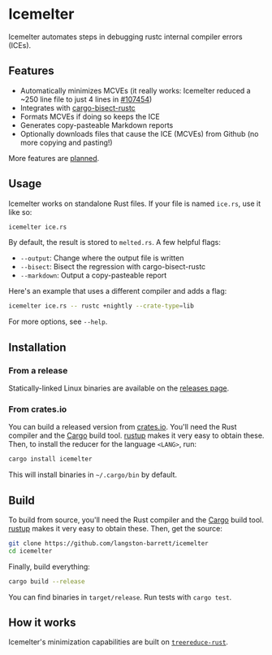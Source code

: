 # Icemelter

Icemelter automates steps in debugging rustc internal compiler errors (ICEs).

## Features

- Automatically minimizes MCVEs (it really works: Icemelter reduced a ~250
  line file to just 4 lines in [#107454][#107454])
- Integrates with [cargo-bisect-rustc][cargo-bisect-rustc]
- Formats MCVEs if doing so keeps the ICE
- Generates copy-pasteable Markdown reports
- Optionally downloads files that cause the ICE (MCVEs) from Github (no more
  copying and pasting!)

More features are [planned][issues].

[#107454]: https://github.com/rust-lang/rust/issues/107454
[cargo-bisect-rustc]: https://github.com/rust-lang/cargo-bisect-rustc
[issues]: https://github.com/langston-barrett/icemelter/issues

## Usage

Icemelter works on standalone Rust files. If your file is named `ice.rs`, use
it like so:

```sh
icemelter ice.rs
```

By default, the result is stored to `melted.rs`. A few helpful flags:

- `--output`: Change where the output file is written
- `--bisect`: Bisect the regression with cargo-bisect-rustc
- `--markdown`: Output a copy-pasteable report

Here's an example that uses a different compiler and adds a flag:

```sh
icemelter ice.rs -- rustc +nightly --crate-type=lib
```

For more options, see `--help`.

## Installation

### From a release

Statically-linked Linux binaries are available on the [releases page][releases].

### From crates.io

You can build a released version from [crates.io][crates-io]. You'll need the
Rust compiler and the [Cargo][cargo] build tool. [rustup][rustup] makes it very
easy to obtain these. Then, to install the reducer for the language `<LANG>`,
run:

```sh
cargo install icemelter
```

This will install binaries in `~/.cargo/bin` by default.

## Build

To build from source, you'll need the Rust compiler and the [Cargo][cargo] build
tool. [rustup][rustup] makes it very easy to obtain these. Then, get the source:

```sh
git clone https://github.com/langston-barrett/icemelter
cd icemelter
```

Finally, build everything:

```sh
cargo build --release
```

You can find binaries in `target/release`. Run tests with `cargo test`.

## How it works

Icemelter's minimization capabilities are built on
[`treereduce-rust`][treereduce].

[cargo]: https://doc.rust-lang.org/cargo/
[crates-io]: https://crates.io/
[releases]: https://github.com/langston-barrett/icemelter/releases
[rustup]: https://rustup.rs/
[treereduce]: https://github.com/langston-barrett/treereduce
